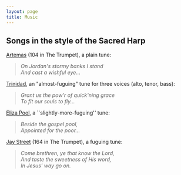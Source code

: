 ```yaml
---
layout: page
title: Music
---
```


## Songs in the style of the Sacred Harp 

[Artemas](artemas.pdf) (104 in The Trumpet), a plain tune:
> *On Jordan's stormy banks I stand*  
> *And cast a wishful eye...*

[Trinidad](trinidad.pdf), an "almost-fuguing" tune for three voices (alto, tenor, bass): 
> *Grant us the pow'r of quick'ning grace*  
> *To fit our souls to fly...*

[Eliza Pool](eliza.pdf), a ``slightly-more-fuguing'' tune:
> *Beside the gospel pool,*  
> *Appointed for the poor...*

[Jay Street](jay.pdf) (164 in The Trumpet), a fuguing tune: 
> *Come brethren, ye that know the Lord,*  
> *And taste the sweetness of His word,*  
> *In Jesus' way go on.*


